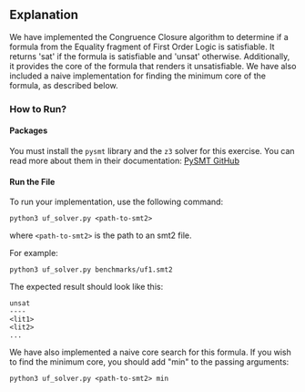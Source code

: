 
## Explanation
We have implemented the Congruence Closure algorithm to determine if a formula from the Equality fragment of First Order Logic is satisfiable. It returns 'sat' if the formula is satisfiable and 'unsat' otherwise. Additionally, it provides the core of the formula that renders it unsatisfiable. We have also included a naive implementation for finding the minimum core of the formula, as described below.

### How to Run?

#### Packages
You must install the `pysmt` library and the `z3` solver for this exercise. You can read more about them in their documentation:
[PySMT GitHub](https://github.com/pysmt/pysmt)

#### Run the File

To run your implementation, use the following command:

```
python3 uf_solver.py <path-to-smt2>
```

where `<path-to-smt2>` is the path to an smt2 file.

For example:

```
python3 uf_solver.py benchmarks/uf1.smt2
```

The expected result should look like this:

```
unsat
----
<lit1>
<lit2>
...
```

We have also implemented a naive core search for this formula. If you wish to find the minimum core, you should add "min" to the passing arguments:

```
python3 uf_solver.py <path-to-smt2> min
```

